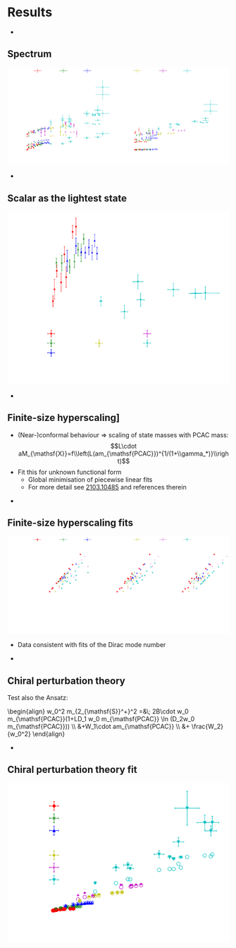 # Results

-

## Spectrum

![Spectrum of the theory showing masses of states scaled by the gradient flow scale w0](plots/spectrum_scaled.svg) <!-- .element: width="1300px" -->

-

## Scalar as the lightest state

![A plot of the ratio of the scalar glueball to the 2+ scalar baryon](plots/scalar_ratio.svg) <!-- .element width="65%" -->


-

## Finite-size hyperscaling]

* (Near-)conformal behaviour $\Rightarrow$ scaling of state masses with PCAC mass: $$L\cdot aM_{\mathsf{X}}=f\\left(L(am_{\mathsf{PCAC}})^{1/(1+\\gamma_*)}\\right)$$
* Fit this for unknown functional form
  * Global minimisation of piecewise linear fits
  * For more detail see [2103.10485](https://arxiv.org/abs/2103.10485) and references therein

-

## Finite-size hyperscaling fits

![Scatter plots of mass scaled by the FSHS relation, showing data aligning at different values of the anomalous dimension for each beta considered](plots/fshs.svg) <!-- .element: width="1200px" -->

* Data consistent with fits of the Dirac mode number

-

## Chiral perturbation theory

Test also the Ansatz:

\begin{align}
w_0^2 m_{2_{\mathsf{S}}^+}^2 =&\\; 2B\cdot w_0 m_{\mathsf{PCAC}}(1+LD_1 w_0 m_{\mathsf{PCAC}} \ln (D_2w_0 m_{\mathsf{PCAC}})) \\\\
 &+W_1\cdot am_{\mathsf{PCAC}} \\\\
 &+ \frac{W_2}{w_0^2}
 \end{align}

-

## Chiral perturbation theory fit

![Scatter plot of 2-plus scalar baryon state normalised to string tension against PCAC mass with same normalisation, showing also the points predicted from chiral perturbation theory for the same PCAC masses and beta values. As beta increases, the divergence of the prediction from the data increases.](plots/Xpt.svg) <!-- .element: width="800px" -->
